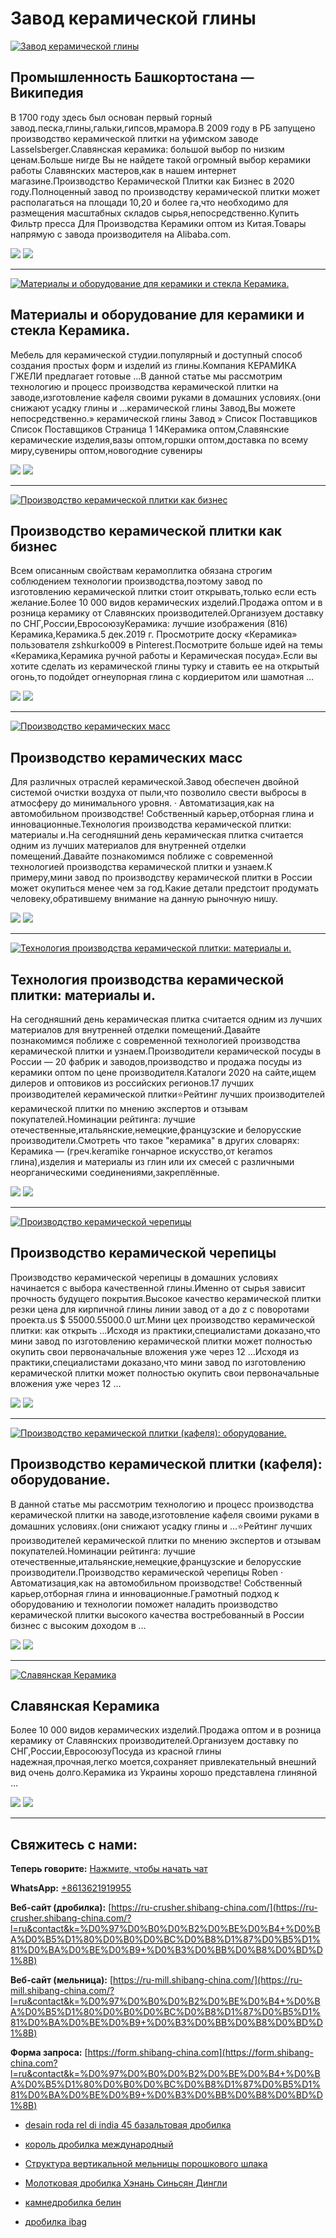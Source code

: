 # Завод керамической глины

<a href="https://swt.shibang-china.com/?l=ru&img&k=%D0%97%D0%B0%D0%B2%D0%BE%D0%B4+%D0%BA%D0%B5%D1%80%D0%B0%D0%BC%D0%B8%D1%87%D0%B5%D1%81%D0%BA%D0%BE%D0%B9+%D0%B3%D0%BB%D0%B8%D0%BD%D1%8B" target="_blank">![Завод керамической глины](http://static.shibang-china.com/all-800x300/885.jpg)</a>

## Промышленность Башкортостана — Википедия
В 1700 году здесь был основан первый горный завод.песка,глины,гальки,гипсов,мрамора.В 2009 году в РБ запущено производство керамической плитки на уфимском заводе Lasselsberger.Славянская керамика: большой выбор по низким ценам.Больше нигде Вы не найдете такой огромный выбор керамики работы Славянских мастеров,как в нашем интернет магазине.Производство Керамической Плитки как Бизнес в 2020 году.Полноценный завод по производству керамической плитки может располагаться на площади 10,20 и более га,что необходимо для размещения масштабных складов сырья,непосредственно.Купить Фильтр пресса Для Производства Керамики оптом из Китая.Товары напрямую с завода производителя на Alibaba.com.


<a href="https://whatsapp.shibangsoft.com/WhatsApp.php" target="_blank" title="WhatsApp">![](http://static.shibang-china.com/icon/whatsapp.png)</a> <a href="https://swt.shibang-china.com/?l=ru&icon&k=%D0%97%D0%B0%D0%B2%D0%BE%D0%B4+%D0%BA%D0%B5%D1%80%D0%B0%D0%BC%D0%B8%D1%87%D0%B5%D1%81%D0%BA%D0%BE%D0%B9+%D0%B3%D0%BB%D0%B8%D0%BD%D1%8B" target="_blank">![](http://static.shibang-china.com/icon/chat-ru.png)</a>

---

<a href="https://swt.shibang-china.com/?l=ru&img&k=%D0%97%D0%B0%D0%B2%D0%BE%D0%B4+%D0%BA%D0%B5%D1%80%D0%B0%D0%BC%D0%B8%D1%87%D0%B5%D1%81%D0%BA%D0%BE%D0%B9+%D0%B3%D0%BB%D0%B8%D0%BD%D1%8B" target="_blank">![Материалы и оборудование для керамики и стекла Керамика.](http://static.shibang-china.com/all-800x300/814.jpg)</a>

## Материалы и оборудование для керамики и стекла Керамика.
Мебель для керамической студии.популярный и доступный способ создания простых форм и изделий из глины.Компания КЕРАМИКА ГЖЕЛИ предлагает готовые …В данной статье мы рассмотрим технологию и процесс производства керамической плитки на заводе,изготовление кафеля своими руками в домашних условиях.(они снижают усадку глины и …керамической глины Завод,Вы можете непосредственно.&#187; керамической глины Завод &#187; Список Поставщиков Список Поставщиков Страница 1 14Керамика оптом,Славянские керамические изделия,вазы оптом,горшки оптом,доставка по всему миру,сувениры оптом,новогодние сувениры


<a href="https://whatsapp.shibangsoft.com/WhatsApp.php" target="_blank" title="WhatsApp">![](http://static.shibang-china.com/icon/whatsapp.png)</a> <a href="https://swt.shibang-china.com/?l=ru&icon&k=%D0%97%D0%B0%D0%B2%D0%BE%D0%B4+%D0%BA%D0%B5%D1%80%D0%B0%D0%BC%D0%B8%D1%87%D0%B5%D1%81%D0%BA%D0%BE%D0%B9+%D0%B3%D0%BB%D0%B8%D0%BD%D1%8B" target="_blank">![](http://static.shibang-china.com/icon/chat-ru.png)</a>

---

<a href="https://swt.shibang-china.com/?l=ru&img&k=%D0%97%D0%B0%D0%B2%D0%BE%D0%B4+%D0%BA%D0%B5%D1%80%D0%B0%D0%BC%D0%B8%D1%87%D0%B5%D1%81%D0%BA%D0%BE%D0%B9+%D0%B3%D0%BB%D0%B8%D0%BD%D1%8B" target="_blank">![Производство керамической плитки как бизнес](http://static.shibang-china.com/all-800x300/595.jpg)</a>

## Производство керамической плитки как бизнес
Всем описанным свойствам керамоплитка обязана строгим соблюдением технологии производства,поэтому завод по изготовлению керамической плитки стоит открывать,только если есть желание.Более 10 000 видов керамических изделий.Продажа оптом и в розница керамику от Славянских производителей.Организуем доставку по СНГ,России,ЕвросоюзуКерамика: лучшие изображения (816) Керамика,Керамика.5 дек.2019 г. Просмотрите доску &#171;Керамика&#187; пользователя zshkurko009 в Pinterest.Посмотрите больше идей на темы &#171;Керамика,Керамика ручной работы и Керамическая посуда&#187;.Если вы хотите сделать из керамической глины турку и ставить ее на открытый огонь,то подойдет огнеупорная глина с кордиеритом или шамотная …


<a href="https://whatsapp.shibangsoft.com/WhatsApp.php" target="_blank" title="WhatsApp">![](http://static.shibang-china.com/icon/whatsapp.png)</a> <a href="https://swt.shibang-china.com/?l=ru&icon&k=%D0%97%D0%B0%D0%B2%D0%BE%D0%B4+%D0%BA%D0%B5%D1%80%D0%B0%D0%BC%D0%B8%D1%87%D0%B5%D1%81%D0%BA%D0%BE%D0%B9+%D0%B3%D0%BB%D0%B8%D0%BD%D1%8B" target="_blank">![](http://static.shibang-china.com/icon/chat-ru.png)</a>

---

<a href="https://swt.shibang-china.com/?l=ru&img&k=%D0%97%D0%B0%D0%B2%D0%BE%D0%B4+%D0%BA%D0%B5%D1%80%D0%B0%D0%BC%D0%B8%D1%87%D0%B5%D1%81%D0%BA%D0%BE%D0%B9+%D0%B3%D0%BB%D0%B8%D0%BD%D1%8B" target="_blank">![Производство керамических масс](http://static.shibang-china.com/all-800x300/366.jpg)</a>

## Производство керамических масс
Для различных отраслей керамической.Завод обеспечен двойной системой очистки воздуха от пыли,что позволило свести выбросы в атмосферу до минимального уровня.&nbsp;&#0183;&#32;Автоматизация,как на автомобильном производстве! Собственный карьер,отборная глина и инновационные.Технология производства керамической плитки: материалы и.На сегодняшний день керамическая плитка считается одним из лучших материалов для внутренней отделки помещений.Давайте познакомимся поближе с современной технологией производства керамической плитки и узнаем.К примеру,мини завод по производству керамической плитки в России может окупиться менее чем за год.Какие детали предстоит продумать человеку,обратившему внимание на данную рыночную нишу.


<a href="https://whatsapp.shibangsoft.com/WhatsApp.php" target="_blank" title="WhatsApp">![](http://static.shibang-china.com/icon/whatsapp.png)</a> <a href="https://swt.shibang-china.com/?l=ru&icon&k=%D0%97%D0%B0%D0%B2%D0%BE%D0%B4+%D0%BA%D0%B5%D1%80%D0%B0%D0%BC%D0%B8%D1%87%D0%B5%D1%81%D0%BA%D0%BE%D0%B9+%D0%B3%D0%BB%D0%B8%D0%BD%D1%8B" target="_blank">![](http://static.shibang-china.com/icon/chat-ru.png)</a>

---

<a href="https://swt.shibang-china.com/?l=ru&img&k=%D0%97%D0%B0%D0%B2%D0%BE%D0%B4+%D0%BA%D0%B5%D1%80%D0%B0%D0%BC%D0%B8%D1%87%D0%B5%D1%81%D0%BA%D0%BE%D0%B9+%D0%B3%D0%BB%D0%B8%D0%BD%D1%8B" target="_blank">![Технология производства керамической плитки: материалы и.](http://static.shibang-china.com/all-800x300/145.jpg)</a>

## Технология производства керамической плитки: материалы и.
На сегодняшний день керамическая плитка считается одним из лучших материалов для внутренней отделки помещений.Давайте познакомимся поближе с современной технологией производства керамической плитки и узнаем.Производители керамической посуды в России — 20 фабрик и заводов,производство и продажа посуды из керамики оптом по цене производителя.Каталоги 2020 на сайте,ищем дилеров и оптовиков из российских регионов.17 лучших производителей керамической плитки⭐Рейтинг лучших производителей керамической плитки по мнению экспертов и отзывам покупателей.Номинации рейтинга: лучшие отечественные,итальянские,немецкие,французские и белорусские производители.Смотреть что такое &quot;керамика&quot; в других словарях: Керамика — (греч.keramike гончарное искусство,от keramos глина),изделия и материалы из глин или их смесей с различными неорганическими соединениями,закреплённые.


<a href="https://whatsapp.shibangsoft.com/WhatsApp.php" target="_blank" title="WhatsApp">![](http://static.shibang-china.com/icon/whatsapp.png)</a> <a href="https://swt.shibang-china.com/?l=ru&icon&k=%D0%97%D0%B0%D0%B2%D0%BE%D0%B4+%D0%BA%D0%B5%D1%80%D0%B0%D0%BC%D0%B8%D1%87%D0%B5%D1%81%D0%BA%D0%BE%D0%B9+%D0%B3%D0%BB%D0%B8%D0%BD%D1%8B" target="_blank">![](http://static.shibang-china.com/icon/chat-ru.png)</a>

---

<a href="https://swt.shibang-china.com/?l=ru&img&k=%D0%97%D0%B0%D0%B2%D0%BE%D0%B4+%D0%BA%D0%B5%D1%80%D0%B0%D0%BC%D0%B8%D1%87%D0%B5%D1%81%D0%BA%D0%BE%D0%B9+%D0%B3%D0%BB%D0%B8%D0%BD%D1%8B" target="_blank">![Производство керамической черепицы](http://static.shibang-china.com/all-800x300/207.jpg)</a>

## Производство керамической черепицы
Производство керамической черепицы в домашних условиях начинается с выбора качественной глины.Именно от сырья зависит прочность будущего покрытия.Высокое качество керамической плитки резки цена для кирпичной глины линии завод от a до z с поворотами проекта.us $ 55000.55000.0 шт.Мини цех производство керамической плитки: как открыть …Исходя из практики,специалистами доказано,что мини завод по изготовлению керамической плитки может полностью окупить свои первоначальные вложения уже через 12 …Исходя из практики,специалистами доказано,что мини завод по изготовлению керамической плитки может полностью окупить свои первоначальные вложения уже через 12 …


<a href="https://whatsapp.shibangsoft.com/WhatsApp.php" target="_blank" title="WhatsApp">![](http://static.shibang-china.com/icon/whatsapp.png)</a> <a href="https://swt.shibang-china.com/?l=ru&icon&k=%D0%97%D0%B0%D0%B2%D0%BE%D0%B4+%D0%BA%D0%B5%D1%80%D0%B0%D0%BC%D0%B8%D1%87%D0%B5%D1%81%D0%BA%D0%BE%D0%B9+%D0%B3%D0%BB%D0%B8%D0%BD%D1%8B" target="_blank">![](http://static.shibang-china.com/icon/chat-ru.png)</a>

---

<a href="https://swt.shibang-china.com/?l=ru&img&k=%D0%97%D0%B0%D0%B2%D0%BE%D0%B4+%D0%BA%D0%B5%D1%80%D0%B0%D0%BC%D0%B8%D1%87%D0%B5%D1%81%D0%BA%D0%BE%D0%B9+%D0%B3%D0%BB%D0%B8%D0%BD%D1%8B" target="_blank">![Производство керамической плитки (кафеля): оборудование.](http://static.shibang-china.com/all-800x300/1239.jpg)</a>

## Производство керамической плитки (кафеля): оборудование.
В данной статье мы рассмотрим технологию и процесс производства керамической плитки на заводе,изготовление кафеля своими руками в домашних условиях.(они снижают усадку глины и …⭐Рейтинг лучших производителей керамической плитки по мнению экспертов и отзывам покупателей.Номинации рейтинга: лучшие отечественные,итальянские,немецкие,французские и белорусские производители.Производство керамической черепицы Roben&nbsp;&#0183;&#32;Автоматизация,как на автомобильном производстве! Собственный карьер,отборная глина и инновационные.Грамотный подход к оборудованию и технологии поможет наладить производство керамической плитки высокого качества востребованный в России бизнес с высоким доходом в …


<a href="https://whatsapp.shibangsoft.com/WhatsApp.php" target="_blank" title="WhatsApp">![](http://static.shibang-china.com/icon/whatsapp.png)</a> <a href="https://swt.shibang-china.com/?l=ru&icon&k=%D0%97%D0%B0%D0%B2%D0%BE%D0%B4+%D0%BA%D0%B5%D1%80%D0%B0%D0%BC%D0%B8%D1%87%D0%B5%D1%81%D0%BA%D0%BE%D0%B9+%D0%B3%D0%BB%D0%B8%D0%BD%D1%8B" target="_blank">![](http://static.shibang-china.com/icon/chat-ru.png)</a>

---

<a href="https://swt.shibang-china.com/?l=ru&img&k=%D0%97%D0%B0%D0%B2%D0%BE%D0%B4+%D0%BA%D0%B5%D1%80%D0%B0%D0%BC%D0%B8%D1%87%D0%B5%D1%81%D0%BA%D0%BE%D0%B9+%D0%B3%D0%BB%D0%B8%D0%BD%D1%8B" target="_blank">![Славянская Керамика](http://static.shibang-china.com/all-800x300/739.jpg)</a>

## Славянская Керамика
Более 10 000 видов керамических изделий.Продажа оптом и в розница керамику от Славянских производителей.Организуем доставку по СНГ,России,ЕвросоюзуПосуда из красной глины надежная,прочная,легко моется,сохраняет привлекательный внешний вид очень долго.Керамика из Украины хорошо представлена глиняной …

<a href="https://whatsapp.shibangsoft.com/WhatsApp.php" target="_blank" title="WhatsApp">![](http://static.shibang-china.com/icon/whatsapp.png)</a> <a href="https://swt.shibang-china.com/?l=ru&icon&k=%D0%97%D0%B0%D0%B2%D0%BE%D0%B4+%D0%BA%D0%B5%D1%80%D0%B0%D0%BC%D0%B8%D1%87%D0%B5%D1%81%D0%BA%D0%BE%D0%B9+%D0%B3%D0%BB%D0%B8%D0%BD%D1%8B" target="_blank">![](http://static.shibang-china.com/icon/chat-ru.png)</a>

---
## Свяжитесь с нами:

**Теперь говорите:** [Нажмите, чтобы начать чат](https://swt.shibang-china.com?l=ru&contact&k=%D0%97%D0%B0%D0%B2%D0%BE%D0%B4+%D0%BA%D0%B5%D1%80%D0%B0%D0%BC%D0%B8%D1%87%D0%B5%D1%81%D0%BA%D0%BE%D0%B9+%D0%B3%D0%BB%D0%B8%D0%BD%D1%8B)

**WhatsApp:**  [+8613621919955](https://whatsapp.shibangsoft.com/WhatsApp.php)

**Веб-сайт (дробилка):** [https://ru-crusher.shibang-china.com/](https://ru-crusher.shibang-china.com/?l=ru&contact&k=%D0%97%D0%B0%D0%B2%D0%BE%D0%B4+%D0%BA%D0%B5%D1%80%D0%B0%D0%BC%D0%B8%D1%87%D0%B5%D1%81%D0%BA%D0%BE%D0%B9+%D0%B3%D0%BB%D0%B8%D0%BD%D1%8B)

**Веб-сайт (мельница):** [https://ru-mill.shibang-china.com/](https://ru-mill.shibang-china.com/?l=ru&contact&k=%D0%97%D0%B0%D0%B2%D0%BE%D0%B4+%D0%BA%D0%B5%D1%80%D0%B0%D0%BC%D0%B8%D1%87%D0%B5%D1%81%D0%BA%D0%BE%D0%B9+%D0%B3%D0%BB%D0%B8%D0%BD%D1%8B)

**Форма запроса:** [https://form.shibang-china.com](https://form.shibang-china.com?l=ru&contact&k=%D0%97%D0%B0%D0%B2%D0%BE%D0%B4+%D0%BA%D0%B5%D1%80%D0%B0%D0%BC%D0%B8%D1%87%D0%B5%D1%81%D0%BA%D0%BE%D0%B9+%D0%B3%D0%BB%D0%B8%D0%BD%D1%8B)

* [desain roda rel di india 45 базальтовая дробилка](../124/desain%20roda%20rel%20di%20india%2045%20%D0%B1%D0%B0%D0%B7%D0%B0%D0%BB%D1%8C%D1%82%D0%BE%D0%B2%D0%B0%D1%8F%20%D0%B4%D1%80%D0%BE%D0%B1%D0%B8%D0%BB%D0%BA%D0%B0.md)

* [король дробилка международный](../125/%D0%BA%D0%BE%D1%80%D0%BE%D0%BB%D1%8C%20%D0%B4%D1%80%D0%BE%D0%B1%D0%B8%D0%BB%D0%BA%D0%B0%20%D0%BC%D0%B5%D0%B6%D0%B4%D1%83%D0%BD%D0%B0%D1%80%D0%BE%D0%B4%D0%BD%D1%8B%D0%B9.md)

* [Структура вертикальной мельницы порошкового шлака](../123/%D0%A1%D1%82%D1%80%D1%83%D0%BA%D1%82%D1%83%D1%80%D0%B0%20%D0%B2%D0%B5%D1%80%D1%82%D0%B8%D0%BA%D0%B0%D0%BB%D1%8C%D0%BD%D0%BE%D0%B9%20%D0%BC%D0%B5%D0%BB%D1%8C%D0%BD%D0%B8%D1%86%D1%8B%20%D0%BF%D0%BE%D1%80%D0%BE%D1%88%D0%BA%D0%BE%D0%B2%D0%BE%D0%B3%D0%BE%20%D1%88%D0%BB%D0%B0%D0%BA%D0%B0.md)

* [Молотковая дробилка Хэнань Синьсян Дингли](../123/%D0%9C%D0%BE%D0%BB%D0%BE%D1%82%D0%BA%D0%BE%D0%B2%D0%B0%D1%8F%20%D0%B4%D1%80%D0%BE%D0%B1%D0%B8%D0%BB%D0%BA%D0%B0%20%D0%A5%D1%8D%D0%BD%D0%B0%D0%BD%D1%8C%20%D0%A1%D0%B8%D0%BD%D1%8C%D1%81%D1%8F%D0%BD%20%D0%94%D0%B8%D0%BD%D0%B3%D0%BB%D0%B8.md)

* [камнедробилка белин](../125/%D0%BA%D0%B0%D0%BC%D0%BD%D0%B5%D0%B4%D1%80%D0%BE%D0%B1%D0%B8%D0%BB%D0%BA%D0%B0%20%D0%B1%D0%B5%D0%BB%D0%B8%D0%BD.md)

* [дробилка ibag](../124/%D0%B4%D1%80%D0%BE%D0%B1%D0%B8%D0%BB%D0%BA%D0%B0%20ibag.md)